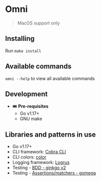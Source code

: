 # Omni

> MacOS support only

## Installing

Run `make install`

## Available commands

`omni --help` to view all available commands

## Development

* 🎟 **Pre-requisites**
  * Go v1.17+
  * GNU make

## Libraries and patterns in use

- Go v1.17+
- CLI framework: [Cobra CLI](https://github.com/spf13/cobra)
- CLI colors: [color](https://github.com/fatih/color)
- Logging framework: [Logrus](https://github.com/Sirupsen/logrus)
- Testing - [BDD - ginkgo v2](https://github.com/onsi/ginkgo)
- Testing - [Assertions/matchers - gomega](https://github.com/onsi/gomega)